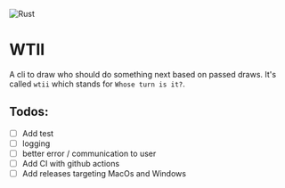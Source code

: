 ![Rust](https://github.com/olivierdolle/wtii/workflows/Rust/badge.svg)

# WTII
A cli to draw who should do something next based on passed draws.
It's called `wtii` which stands for `Whose turn is it?`.

## Todos:

- [ ] Add test
- [ ] logging
- [ ] better error / communication to user
- [ ] Add CI with github actions
- [ ] Add releases targeting MacOs and Windows
